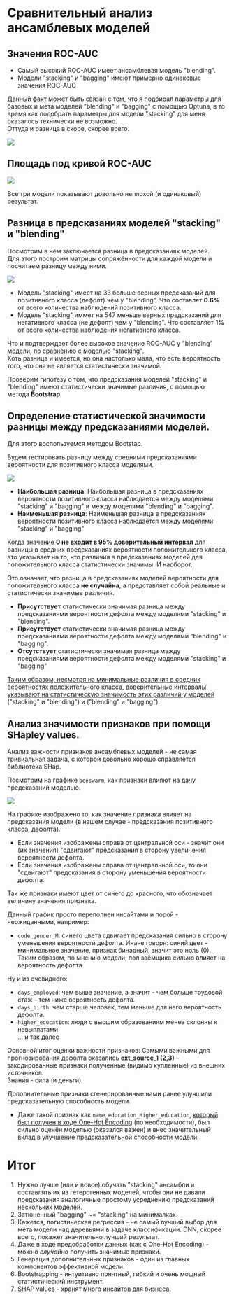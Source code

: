 # Сравнительный анализ ансамблевых моделей
## Значения ROC-AUC 

- Самый высокий ROC-AUC имеет ансамблевая модель "blending".
- Модели "stacking" и "bagging" имеют примерно одинаковые значения ROC-AUC

Данный факт может быть связан с тем, что я подбирал параметры для базовых и мета моделей
"blending" и "bagging" с помощью Optuna, в то время как подобрать параметры для модели "stacking" для
меня оказалось технически не возможно.  
Оттуда и разница в скоре, скорее всего.

<img src="roc_auc_scores.png" />

## Площадь под кривой ROC-AUC

<img src="roc_auc_curve.png" />

Все три модели показывают довольно неплохой (и одинаковый) результат.

## Разница в предсказаниях моделей "stacking" и "blending"
Посмотрим в чём заключается разница в предсказаниях моделей.  
Для этого построим матрицы сопряжённости для каждой модели и посчитаем разницу между ними.

<img src="confusing_confusion_matrix_diff.png" />

- Модель "stacking" имеет на 33 больше верных предсказаний для позитивного класса (дефолт) чем у "blending". Что составлет **0.6%** от всего количества наблюдений позитивного класса.
- Модель "stacking" иммет на 547 меньше верных предсказаний для негативного класса (не дефолт) чем у "blending". Что составляет **1%** от всего количества наблюдения негативного класса.

Что и подтверждает более высокое значение ROC-AUC у "blending" модели, по сравнению с моделью "stacking".  
Хоть разница и имеется, но она настолько мала, что есть вероятность того, что она не является статистически значимой.  

Проверим гипотезу о том, что предсказания моделей "stacking" и "blending" имеют статистически значимые различия, с помощью метода **Bootstrap**.

## Определение статистической значимости разницы между предсказаниями моделей.

Для этого воспользуемся методом Bootstap.  

Будем тестировать разницу между средними предсказаниями вероятности для позитивного класса моделями.

<img src="mean_diff_bootstrap.png" />

- **Наибольшая разница**: Наибольшая разница в предсказаниях вероятности позитивного класса наблюдается между моделями "stacking" и "bagging" и между моделями "blending" и "bagging".
- **Наименьшая разница**: Наименьшая разница в предсказаниях вероятности позитивного класса наблюдается между моделями "stacking" и "bagging"

Когда значение **0 не входит в 95% доверительный интервал** для разницы в средних предсказаниях вероятности положительного класса, это указывает на то, что различия в предсказаниях моделей для положительного класса статистически значимы. И наоборот.

Это означает, что разница в предсказаниях моделей вероятности для положительного класса **не случайна**, а представляет собой реальные и статистически значимые различия.  

- **Присутствует** статистически значимая разница между предсказаниями вероятности дефолта между моделями "stacking" и "blending".
- **Присутствует** статистически значимая разница между предсказаниями вероятности дефолта между моделями "blending" и "bagging".
- **Отсутствует** статистически значимая разница между предсказаниями вероятности дефолта между моделями "stacking" и "bagging"

<u>Таким образом, несмотря на минимальные различия в средних вероятностях положительного класса, доверительные интервалы указывают на статистическую значимость этих различий у моделей</u> ("stacking" и "blending") и ("blending" и "bagging").

## Анализ значимости признаков при помощи SHapley values.

Анализ важности признаков ансамблевых моделей - не самая тривиальная задача, с которой довольно хорошо справляется библиотека SHap.

Посмотрим на графике `beeswarm`, как признаки влияют на дачу предсказаний моделью.

<img src="shap_values.png" />

На графике изображено то, как значение признака влияет на предсказания модели (в нашем случае - предсказания позитивного класса, дефолта).
- Если значения изображены справа от центральной оси - значит они (их значения) "сдвигают" предсказания в сторону увеличения вероятности дефолта.
- Если значения изображены справа от центральной оси, то они "сдвигают" предсказания в сторону уменьшения вероятности дефолта.

Так же признаки имеют цвет от синего до красного, что обозначает величину значения признака.

Данный график просто переполнен инсайтами и порой - неожиданными, например:
- `code_gender_M`: синего цвета сдвигает предсказания сильно в сторону уменьшения вероятности дефолта. Иначе говоря: синий цвет - минимальное значение, признак бинарный, значит это ноль (0). Таким образом, по мнению модели, пол заёмщика сильно влияет на вероятность дефолта.

Ну и из очевидного:
- `days_employed`: чем выше значение, а значит - чем больше трудовой стаж - тем ниже вероятность дефолта.
- `days_birth`: чем старше человек, тем меньше для него вероятность дефолта.
- `higher_education`: люди с высшим образованиям менее склонны к невыплатами  
... и так далее

Основной итог оценки важности признаков: Самыми важными для прогнозирования дефолта оказались **ext_source_1 (2,3)** – закодированные признаки полученные (видимо купленные) из внешних источников.  
Знания - сила (и деньги).  

Дополнительные признаки сгенерированные нами ранее улучшили предсказательную способность модели.
- Даже такой признак как `name_education_Higher_education`, <u>который был получен в ходе One-Hot Encoding</u> (по необходимости), был сильно оценён моделью (оказался важен) и внес значительный вклад в улучшение предсказательной способности модели.

# Итог

1. Нужно лучше (или и вовсе) обучать "stacking" ансамбли и составлять их из гетерогенных моделей, чтобы они не давали предсказания аналогичные простому усреднению предсказаний нескольких моделей.
2. Затюненный "bagging" ~= "stacking" на минималках.
3. Кажется, логистическая регрессия - не самый лучший выбор для мета модели над деревьями в задаче классификации. DNN, скорее всего, покажет значительно лучший результат.
4. Даже в ходе предобработки данных (как с Ohe-Hot Encoding) - можно *случайно* получить значимые признаки.
5. Генерация дополнительных признаков - один из главных компонентов эффективной модели.
6. Bootstrapping - интуитивно понятный, гибкий и очень мощный статистический инструмент.
7. SHAP values - хранят много инсайтов для бизнеса.
